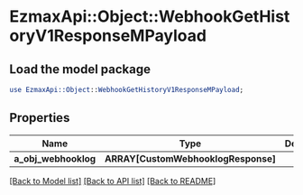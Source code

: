 # EzmaxApi::Object::WebhookGetHistoryV1ResponseMPayload

## Load the model package
```perl
use EzmaxApi::Object::WebhookGetHistoryV1ResponseMPayload;
```

## Properties
Name | Type | Description | Notes
------------ | ------------- | ------------- | -------------
**a_obj_webhooklog** | **ARRAY[CustomWebhooklogResponse]** |  | 

[[Back to Model list]](../README.md#documentation-for-models) [[Back to API list]](../README.md#documentation-for-api-endpoints) [[Back to README]](../README.md)


